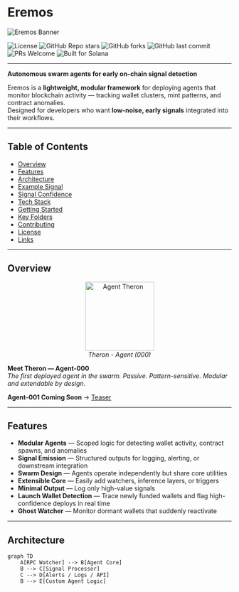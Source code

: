 # Eremos

![Eremos Banner](docs/banner2.png)

![License](https://img.shields.io/github/license/EremosCore/Eremos)
![GitHub Repo stars](https://img.shields.io/github/stars/EremosCore/Eremos?style=social)
![GitHub forks](https://img.shields.io/github/forks/EremosCore/Eremos?style=social)
![GitHub last commit](https://img.shields.io/github/last-commit/EremosCore/Eremos)
![PRs Welcome](https://img.shields.io/badge/PRs-welcome-brightgreen.svg)
![Built for Solana](https://img.shields.io/badge/Built%20for-Solana-purple)

---

**Autonomous swarm agents for early on-chain signal detection**

Eremos is a **lightweight, modular framework** for deploying agents that monitor blockchain activity — tracking wallet clusters, mint patterns, and contract anomalies.  
Designed for developers who want **low-noise, early signals** integrated into their workflows.

---

## Table of Contents
- [Overview](#overview)
- [Features](#features)
- [Architecture](#architecture)
- [Example Signal](#example-signal)
- [Signal Confidence](#signal-confidence)
- [Tech Stack](#tech-stack)
- [Getting Started](#getting-started)
- [Key Folders](#key-folders)
- [Contributing](#contributing)
- [License](#license)
- [Links](#links)

---

## Overview

<p align="center">
  <img src="docs/therontphd2.png" alt="Agent Theron" width="155"/><br/>
  <em>Theron - Agent (000)</em>
</p>

**Meet Theron — Agent-000**  
*The first deployed agent in the swarm. Passive. Pattern-sensitive. Modular and extendable by design.*

**Agent-001 Coming Soon** → [Teaser](https://x.com/EremosCore/status/1949154939923833239)

---

## Features

- **Modular Agents** — Scoped logic for detecting wallet activity, contract spawns, and anomalies  
- **Signal Emission** — Structured outputs for logging, alerting, or downstream integration  
- **Swarm Design** — Agents operate independently but share core utilities  
- **Extensible Core** — Easily add watchers, inference layers, or triggers  
- **Minimal Output** — Log only high-value signals  
- **Launch Wallet Detection** — Trace newly funded wallets and flag high-confidence deploys in real time  
- **Ghost Watcher** — Monitor dormant wallets that suddenly reactivate  

---

## Architecture

```mermaid
graph TD
    A[RPC Watcher] --> B[Agent Core]
    B --> C[Signal Processor]
    C --> D[Alerts / Logs / API]
    B --> E[Custom Agent Logic]
